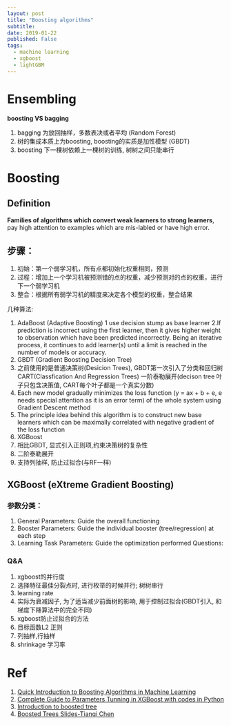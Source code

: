 ```yaml
---
layout: post
title: "Boosting algorithms"
subtitle:
date: 2019-01-22
published: False
tags:
  - machine learning
  - xgboost
  - lightGBM
---
```


# Ensembling
**boosting VS bagging**
1. bagging 为放回抽样，多数表决或者平均 (Random Forest)
2. 树的集成本质上为boosting, boosting的实质是加性模型 (GBDT)
3. boosting 下一棵树依赖上一棵树的训练, 树树之间只能串行

# Boosting
## Definition

**Families of algorithms which convert weak learners to strong learners**, pay high attention to examples which are mis-labled or have high error.

## 步骤：
1. 初始：第一个弱学习机，所有点都初始化权重相同，预测
2. 过程：增加上一个学习机被预测错的点的权重，减少预测对的点的权重，进行下一个弱学习机
3. 整合：根据所有弱学习机的精度来决定各个模型的权重，整合结果


几种算法:
1. AdaBoost (Adaptive Boosting)
  1 use decision stump as base learner
  2.If prediction is incorrect using the first learner, then it gives higher weight to observation which have been predicted incorrectly. Being an iterative process, it continues to add learner(s) until a limit is reached in the number of models or accuracy.
2. GBDT (Gradient Boosting Decision Tree)
  1. 之前使用的是普通决策树(Desicion Trees), GBDT第一次引入了分类和回归树CART(Classfication And Regression Trees)
一阶泰勒展开(decison tree 叶子只包含决策值, CART每个叶子都是一个真实分数)
  2. Each new model gradually minimizes the loss function (y = ax + b + e, e needs special attention as it is an error term) of the whole system using Gradient Descent method
  3. The principle idea behind this algorithm is to construct new base learners which can be maximally correlated with negative gradient of the loss function
3. XGBoost
  1. 相比GBDT, 显式引入正则项,约束决策树的复杂性
  2. 二阶泰勒展开
  3. 支持列抽样, 防止过拟合(与RF一样)

## XGBoost (eXtreme Gradient Boosting)
### 参数分类：
1. General Parameters: Guide the overall functioning
2. Booster Parameters: Guide the individual booster (tree/regression) at each step
3. Learning Task Parameters: Guide the optimization performed
Questions:
### Q&A
1. xgboost的并行度
  1. 选择特征最佳分裂点时, 进行枚举的时候并行; 树树串行
2. learning rate
  1. 实际为衰减因子, 为了适当减少前面树的影响, 用于控制过拟合(GBDT引入, 和梯度下降算法中的完全不同)
3. xgboost防止过拟合的方法
  1. 目标函数L2 正则
  2. 列抽样,行抽样
  3. shrinkage 学习率

# Ref
1. [Quick Introduction to Boosting Algorithms in Machine Learning](https://www.analyticsvidhya.com/blog/2015/11/quick-introduction-boosting-algorithms-machine-learning/)
2. [Complete Guide to Parameters Tunning in XGBoost with codes in Python](https://www.analyticsvidhya.com/blog/2016/03/complete-guide-parameter-tuning-xgboost-with-codes-python/)
3. [Introduction to boosted tree](https://xgboost.readthedocs.io/en/latest/tutorials/model.html)
4. [Boosted Trees Slides-Tianqi Chen](https://homes.cs.washington.edu/~tqchen/pdf/BoostedTree.pdf)
